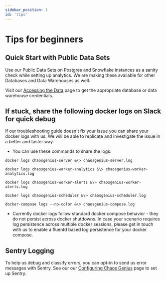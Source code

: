 ```yaml
---
sidebar_position: 1
id: 'tips'
---
```

# Tips for beginners
<p></p>

## Quick Start with Public Data Sets

Use our Public Data Sets on Postgres and Snowflake instances as a sanity check while setting up analytics. We are making these available for other Databases and Data Warehouses as well.

Visit our [Accessing the Data](/docs/Public_Datasets_Catalog/access_data) page to get the appropriate database or data warehouse credentials.
  
## If stuck, share the following docker logs on Slack for quick debug

If our troubleshooting guide doesn't fix your issue you can share your docker logs with us. We will be able to replicate and investigate the issue in a better and faster way.  

* You can use these commands to share the logs:

```
docker logs chaosgenius-server &\> chaosgenius-server.log

docker logs chaosgenius-worker-analytics &\> chaosgenius-worker-analytics.log

docker logs chaosgenius-worker-alerts &\> chaosgenius-worker-alerts.log

docker logs chaosgenius-scheduler &\> chaosgenius-scheduler.log

docker-compose logs --no-color &\> chaosgenius-compose.log  
```

* Currently docker logs follow standard docker compose behavior - they do not persist across docker shutdowns. In case your scenario requires log persistence across multiple docker sessions, please get in touch with us to enable a fluentd based log persistence for your docker compose.

## Sentry Logging

To help us debug and classify errors, you can opt-in to send us error messages with Sentry. See our our [Configuring Chaos Genius](/docs/Operator_Guides/Configuration/analytics-parameters) page to set up Sentry.